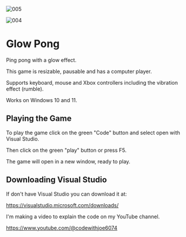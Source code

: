 

![005](https://github.com/JoeLumbley/Glow-Pong/assets/77564255/6c493d6b-7a2b-48f8-9f47-e9a3f5c2e801)



![004](https://github.com/JoeLumbley/Glow-Pong/assets/77564255/061a8c13-afc8-47d2-b881-a659734a14fc)


# Glow Pong


Ping pong with a glow effect.

This game is resizable, pausable and has a computer player.

Supports keyboard, mouse and Xbox controllers including the vibration effect (rumble).

Works on Windows 10 and 11.



## Playing the Game


To play the game click on the green "Code" button and select open with Visual Studio.

Then click on the green "play" button or press F5.

The game will open in a new window, ready to play.


## Downloading Visual Studio


If don't have Visual Studio you can download it at:

https://visualstudio.microsoft.com/downloads/




I'm making a video to explain the code on my YouTube channel.

https://www.youtube.com/@codewithjoe6074


